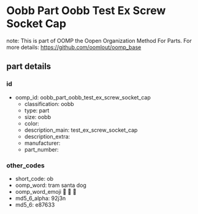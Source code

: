 # Oobb Part Oobb Test Ex Screw Socket Cap  

note: This is part of OOMP the Oopen Organization Method For Parts. For more details: https://github.com/oomlout/oomp_base

##  part details





### id
* oomp_id: oobb_part_oobb_test_ex_screw_socket_cap
  * classification: oobb
  * type: part
  * size: oobb
  * color: 
  * description_main: test_ex_screw_socket_cap
  * description_extra: 
  * manufacturer: 
  * part_number: 

### other_codes
* short_code: ob
* oomp_word: tram santa dog
* oomp_word_emoji :tram: :santa: :dog:
* md5_6_alpha: 92j3n
* md5_6: e87633
